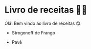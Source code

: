 # Livro de receitas :woman_cook:

Olá! Bem vindo ao livro de receitas :yum:

- Strogonoff de Frango

- Pavê